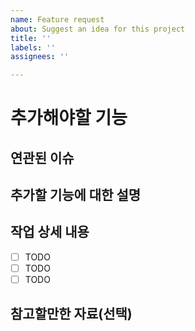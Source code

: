 ```yaml
---
name: Feature request
about: Suggest an idea for this project
title: ''
labels: ''
assignees: ''

---
```


# 추가해야할 기능

## 연관된 이슈

## 추가할 기능에 대한 설명

## 작업 상세 내용

- [ ] TODO
- [ ] TODO
- [ ] TODO

## 참고할만한 자료(선택)
